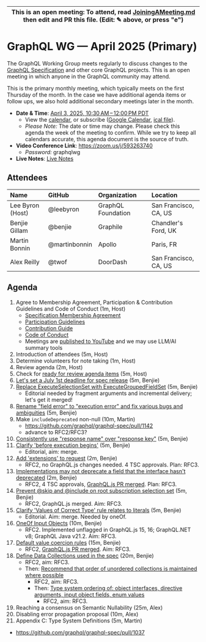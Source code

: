 <!--

# How to join (copied directly from /JoiningAMeeting.md)

Hello! You're welcome to join our working group meeting and add to the agenda by
following these three steps:

1.  Add your name to the list of attendees (in alphabetical order).

    - To respect meeting size, attendees should be relevant to the agenda. That
      means we expect most who join the meeting to participate in discussion. If
      you'd rather just watch, check out our [YouTube][].

    - Please include the organization (or project) you represent, and the
      location (including [country code][]) you expect to be located in during
      the meeting.

    - If you're willing to help take notes, add "✏️" after your name (eg. Ada
      Lovelace ✏). This is hugely helpful!

2.  If relevant, add your topic to the agenda (sorted by expected time).

    - Every agenda item has four parts: 1) the topic, 2) an expected time
      constraint, 3) who's leading the discussion, and 4) a list of any relevant
      links (RFC docs, issues, PRs, presentations, etc). Follow the format of
      existing agenda items.

    - Know what you want to get out of the agenda topic - what feedback do you
      need? What questions do you need answered? Are you looking for consensus
      or just directional feedback?

    - If your topic is a new proposal it's likely an ["RFC 0"][rfc stages]. The
      barrier of entry for documenting new proposals is intentionally low,
      writing a few sentences about the problem you're trying to solve and the
      rough shape of your proposed solution is normally sufficient.

      You can create a link for this:

      - As an issue against the graphql-wg repo.
      - As a GitHub discussion in the graphql-wg repo.
      - As an RFC document into the rfcs/ folder of the graphql-wg repo.

3.  Review our guidelines and agree to our Spec Membership & CLA.

    - Review and understand our Spec Membership Agreement, Participation &
      Contribution Guidelines, and Code of Conduct. You'll find links to these
      in the first agenda item of every meeting.

    - If this is your first time, our bot will comment on your Pull Request with
      a link to our Spec Membership & CLA. Please follow along and agree before
      your PR is merged.

      Your organization may sign this for all of its members. To set this up,
      please ask operations@graphql.org.

PLEASE TAKE NOTE:

- By joining this meeting you must agree to the Specification Membership
  Agreement and Code of Conduct.

- Meetings are recorded and made available on [YouTube][], by joining you
  consent to being recorded.

[youtube]: https://www.youtube.com/channel/UCERcwLeheOXp_u61jEXxHMA
[country code]:
  https://en.wikipedia.org/wiki/List_of_ISO_3166_country_codes#Current_ISO_3166_country_codes
[rfc stages]:
  https://github.com/graphql/graphql-spec/blob/main/CONTRIBUTING.md#rfc-contribution-stages


-->

| This is an open meeting: To attend, read [JoiningAMeeting.md][] then edit and PR this file. (Edit: ✎ above, or press "e") |
| ---------------------------------------------------------------------------------------- |

# GraphQL WG — April 2025 (Primary)

The GraphQL Working Group meets regularly to discuss changes to the
[GraphQL Specification][] and other core GraphQL projects. This is an open
meeting in which anyone in the GraphQL community may attend.

This is the primary monthly meeting, which typically meets on the first Thursday
of the month. In the case we have additional agenda items or follow ups, we also
hold additional secondary meetings later in the month.

- **Date & Time**: [April 3, 2025, 10:30 AM – 12:00 PM PDT](https://www.timeanddate.com/worldclock/converter.html?iso=20250403T173000&p1=224&p2=179&p3=136&p4=268&p5=367&p6=438&p7=248&p8=240)
  - View the [calendar][], or subscribe ([Google Calendar][], [ical file][]).
  - _Please Note:_ The date or time may change. Please check this agenda the
    week of the meeting to confirm. While we try to keep all calendars accurate,
    this agenda document is the source of truth.
- **Video Conference Link**: https://zoom.us/j/593263740
  - _Password:_ graphqlwg
- **Live Notes**: [Live Notes][]

[calendar]: https://calendar.google.com/calendar/embed?src=linuxfoundation.org_ik79t9uuj2p32i3r203dgv5mo8%40group.calendar.google.com
[google calendar]: https://calendar.google.com/calendar?cid=bGludXhmb3VuZGF0aW9uLm9yZ19pazc5dDl1dWoycDMyaTNyMjAzZGd2NW1vOEBncm91cC5jYWxlbmRhci5nb29nbGUuY29t
[ical file]: https://calendar.google.com/calendar/ical/linuxfoundation.org_ik79t9uuj2p32i3r203dgv5mo8%40group.calendar.google.com/public/basic.ics
[graphql specification]: https://github.com/graphql/graphql-spec
[JoiningAMeeting.md]: https://github.com/graphql/graphql-wg/blob/main/JoiningAMeeting.md
[live notes]: https://docs.google.com/document/d/1q-sT4k8-c0tcDYJ8CxPZkJ8UY4Nhk3HbKsRxosu_7YE/edit?usp=sharing

## Attendees

<!-- prettier-ignore -->
| Name             | GitHub        | Organization       | Location              |
| :--------------- | :------------ | :----------------- | :-------------------- |
| Lee Byron (Host) | @leebyron     | GraphQL Foundation | San Francisco, CA, US |
| Benjie Gillam    | @benjie       | Graphile           | Chandler's Ford, UK   |
| Martin Bonnin    | @martinbonnin | Apollo             | Paris, FR             |
| Alex Reilly      | @twof         | DoorDash           | San Francisco, CA, US |


## Agenda

1. Agree to Membership Agreement, Participation & Contribution Guidelines and Code of Conduct (1m, Host)
   - [Specification Membership Agreement](https://github.com/graphql/foundation)
   - [Participation Guidelines](https://github.com/graphql/graphql-wg#participation-guidelines)
   - [Contribution Guide](https://github.com/graphql/graphql-spec/blob/main/CONTRIBUTING.md)
   - [Code of Conduct](https://github.com/graphql/foundation/blob/master/CODE-OF-CONDUCT.md)
   - Meetings are [published to YouTube](https://www.youtube.com/@GraphQLFoundation/videos) and we may use LLM/AI summary tools
1. Introduction of attendees (5m, Host)
1. Determine volunteers for note taking (1m, Host)
1. Review agenda (2m, Host)
1. Check for [ready for review agenda items](https://github.com/graphql/graphql-wg/issues?q=is%3Aissue+is%3Aopen+label%3A%22Ready+for+review+%F0%9F%99%8C%22+sort%3Aupdated-desc) (5m, Host)
1. [Let's set a July 1st deadline for spec release](https://github.com/graphql/graphql-wg/issues/1692) (5m, Benjie)
1. [Replace ExecuteSelectionSet with ExecuteGroupedFieldSet](https://github.com/graphql/graphql-spec/pull/1039) (5m, Benjie)
   - Editorial needed by fragment arguments and incremental delivery; let's get it merged!
1. [Rename "field error" to "execution error" and fix various bugs and ambiguities](https://github.com/graphql/graphql-spec/pull/1152) (5m, Benjie)
1. Make `includeDeprecated` non-null (10m, Martin)
    - https://github.com/graphql/graphql-spec/pull/1142
    - advance to RFC2/RFC3?
1. [Consistently use "response name" over "response key"](https://github.com/graphql/graphql-spec/pull/1147) (5m, Benjie)
1. [Clarify 'before execution begins'](https://github.com/graphql/graphql-spec/pull/894) (5m, Benjie)
   - Editorial, aim: merge.
1. [Add 'extensions' to request](https://github.com/graphql/graphql-spec/pull/976) (2m, Benjie)
   - RFC2, no GraphQL.js changes needed. 4 TSC approvals. Plan: RFC3.
1. [Implementations may not deprecate a field that the interface hasn't deprecated](https://github.com/graphql/graphql-spec/pull/1053) (2m, Benjie)
   - RFC2, 4 TSC approvals, [GraphQL.js PR merged](https://github.com/graphql/graphql-js/pull/3986). Plan: RFC3.
1. [Prevent @skip and @include on root subscription selection set](https://github.com/graphql/graphql-spec/pull/860) (5m, Benjie)
   - RFC2, GraphQL.js merged. Aim: RFC3.
1. [Clarify 'Values of Correct Type' rule relates to literals](https://github.com/graphql/graphql-spec/pull/1118) (5m, Benjie)
   - Editorial. Aim: merge. Needed by oneOf.
1. [OneOf Input Objects](https://github.com/graphql/graphql-spec/pull/825) (10m, Benjie)
   - RFC2. Implemented unflagged in GraphQL.js 15, 16; GraphQL.NET v8; GraphQL Java v21.2. Aim: RFC3.
1. [Default value coercion rules](https://github.com/graphql/graphql-spec/pull/793) (15m, Benjie)
   - RFC2, [GraphQL.js PR merged](https://github.com/graphql/graphql-js/pull/3814). Aim: RFC3.
1. [Define Data Collections used in the spec](https://github.com/graphql/graphql-spec/pull/1102) (20m, Benjie)
   - RFC2, aim: RFC3.
   - Then: [Recommend that order of unordered collections is maintained where possible](https://github.com/graphql/graphql-spec/pull/1092)
     - RFC2, aim: RFC3.
     - Then: [Type system ordering of: object interfaces, directive arguments, input object fields, enum values](https://github.com/graphql/graphql-spec/pull/1063)
       - RFC2, aim: RFC3.
1. Reaching a consensus on Semantic Nullability (25m, Alex)
1. Disabling error propagation proposal (10m, Alex)
1. Appendix C: Type System Definitions (5m, Martin)
  - https://github.com/graphql/graphql-spec/pull/1037
